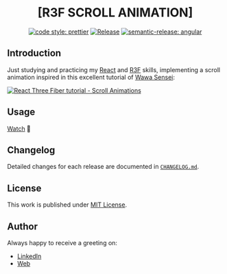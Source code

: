 <div align=center>

# [R3F SCROLL ANIMATION]

[![code style: prettier](https://img.shields.io/badge/code_style-prettier-ff69b4.svg)](https://github.com/prettier/prettier)
[![Release](https://github.com/d3p1/r3f-scroll-animation/actions/workflows/release.yml/badge.svg)](https://github.com/d3p1/r3f-scroll-animation/actions/workflows/release.yml)
[![semantic-release: angular](https://img.shields.io/badge/semantic--release-angular-e10079?logo=semantic-release)](https://github.com/semantic-release/semantic-release)

</div>

## Introduction

Just studying and practicing my [React](https://react.dev/) and [R3F](https://r3f.docs.pmnd.rs/) skills, implementing a scroll animation inspired in this excellent tutorial of [Wawa Sensei](https://www.youtube.com/@WawaSensei):

[![React Three Fiber tutorial - Scroll Animations](https://img.youtube.com/vi/pXpckHDDNYo/maxresdefault.jpg)](https://www.youtube.com/watch?v=pXpckHDDNYo)

## Usage

[Watch](https://d3p1.github.io/r3f-scroll-animation/) :moyai:

## Changelog

Detailed changes for each release are documented in [`CHANGELOG.md`](./CHANGELOG.md).

## License

This work is published under [MIT License](./LICENSE).

## Author

Always happy to receive a greeting on:

- [LinkedIn](https://www.linkedin.com/in/cristian-marcelo-de-picciotto/)
- [Web](https://d3p1.dev/)
